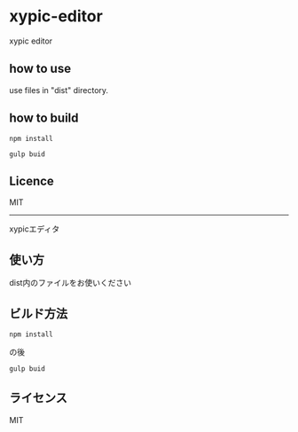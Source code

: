 xypic-editor
============

xypic editor

## how to use

use files in "dist" directory.

## how to build

`npm install `

`gulp buid`

## Licence

MIT

* * *

xypicエディタ

## 使い方
dist内のファイルをお使いください

## ビルド方法

`npm install `

の後

`gulp buid`

## ライセンス
MIT

